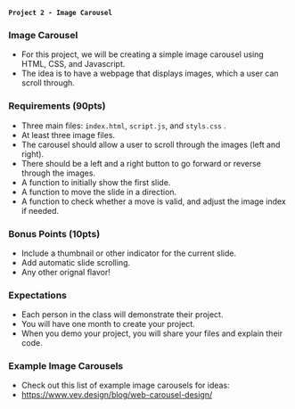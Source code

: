 **`Project 2 - Image Carousel`**

### Image Carousel
- For this project, we will be creating a simple image carousel using HTML, CSS, and Javascript.
- The idea is to have a webpage that displays images, which a user can scroll through.


### Requirements (90pts)
- Three main files: `index.html`, `script.js`, and `styls.css` .
- At least three image files.
- The carousel should allow a user to scroll through the images (left and right).
- There should be a left and a right button to go forward or reverse through the images.
- A function to initially show the first slide.
- A function to move the slide in a direction.
- A function to check whether a move is valid, and adjust the image index if needed.


### Bonus Points (10pts)
- Include a thumbnail or other indicator for the current slide.
- Add automatic slide scrolling.
- Any other orignal flavor!


### Expectations
- Each person in the class will demonstrate their project.
- You will have one month to create your project.
- When you demo your project, you will share your files and explain their code.


### Example Image Carousels
- Check out this list of example image carousels for ideas:
- https://www.vev.design/blog/web-carousel-design/
